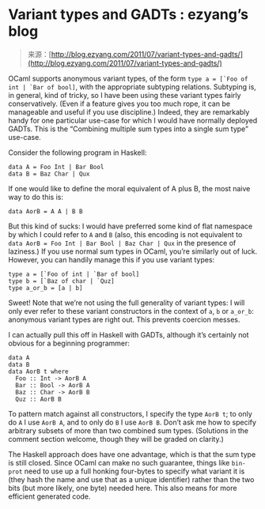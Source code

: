 <!--yml
category: 未分类
date: 2024-07-01 18:17:42
-->

# Variant types and GADTs : ezyang’s blog

> 来源：[http://blog.ezyang.com/2011/07/variant-types-and-gadts/](http://blog.ezyang.com/2011/07/variant-types-and-gadts/)

OCaml supports anonymous variant types, of the form ``type a = [`Foo of int | `Bar of bool]``, with the appropriate subtyping relations. Subtyping is, in general, kind of tricky, so I have been using these variant types fairly conservatively. (Even if a feature gives you too much rope, it can be manageable and useful if you use discipline.) Indeed, they are remarkably handy for one particular use-case for which I would have normally deployed GADTs. This is the “Combining multiple sum types into a single sum type” use-case.

Consider the following program in Haskell:

```
data A = Foo Int | Bar Bool
data B = Baz Char | Qux

```

If one would like to define the moral equivalent of A plus B, the most naive way to do this is:

```
data AorB = A A | B B

```

But this kind of sucks: I would have preferred some kind of flat namespace by which I could refer to `A` and `B` (also, this encoding is not equivalent to `data AorB = Foo Int | Bar Bool | Baz Char | Qux` in the presence of laziness.) If you use normal sum types in OCaml, you’re similarly out of luck. However, you can handily manage this if you use variant types:

```
type a = [`Foo of int | `Bar of bool]
type b = [`Baz of char | `Quz]
type a_or_b = [a | b]

```

Sweet! Note that we’re not using the full generality of variant types: I will only ever refer to these variant constructors in the context of `a`, `b` or `a_or_b`: anonymous variant types are right out. This prevents coercion messes.

I can actually pull this off in Haskell with GADTs, although it’s certainly not obvious for a beginning programmer:

```
data A
data B
data AorB t where
  Foo :: Int -> AorB A
  Bar :: Bool -> AorB A
  Baz :: Char -> AorB B
  Quz :: AorB B

```

To pattern match against all constructors, I specify the type `AorB t`; to only do `A` I use `AorB A`, and to only do `B` I use `AorB B`. Don’t ask me how to specify arbitrary subsets of more than two combined sum types. (Solutions in the comment section welcome, though they will be graded on clarity.)

The Haskell approach does have one advantage, which is that the sum type is still closed. Since OCaml can make no such guarantee, things like `bin-prot` need to use up a full honking four-bytes to specify what variant it is (they hash the name and use that as a unique identifier) rather than the two bits (but more likely, one byte) needed here. This also means for more efficient generated code.